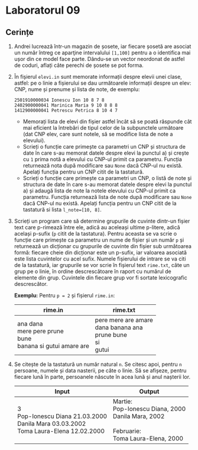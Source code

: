 # Laboratorul 09

## Cerințe
1. Andrei lucrează într-un magazin de șosete, iar fiecare șosetă are asociat un număr întreg ce aparţine intervalului `[1,100]` pentru a o identifica mai ușor din ce model face parte.
Dându-se un vector neordonat de astfel de coduri, aflați câte perechi de șosete se pot forma.

2. În fișierul `elevi.in` sunt memorate informații despre elevii unei clase, astfel: pe o linie a fișierului se dau următoarele informații despre un elev:
CNP, nume și prenume și lista de note, de exemplu:

    ```
    2501910000034 Ionescu Ion 10 8 7 8
    2402900000041 Marinica Maria 9 10 8 8 8
    1412900000041 Petrescu Petrica 8 10 4 7
    ```
   
   - Memorați lista de elevi din fișier astfel încât să se poată răspunde cât mai eficient la întrebări de tipul celor de la subpunctele următoare
   (dat CNP elev, care sunt notele, să se modifice lista de note a elevului). 
   - Scrieți o funcție care primește ca parametri un CNP și structura de date în care s-au memorat datele despre elevi la punctul a) și crește cu `1` prima notă a elevului cu CNP-ul primit ca parametru.
   Funcția returnează nota după modificare sau `None` dacă CNP-ul nu există. Apelați funcția pentru un CNP citit de la tastatură.
   - Scrieți o funcție care primește ca parametri un CNP, o listă de note și structura de date în care s-au memorat datele despre elevi la punctul a) și adaugă lista de note la notele elevului cu CNP-ul primit ca parametru.
   Funcția returnează lista de note după modificare sau `None` dacă CNP-ul nu există. Apelați funcția pentru un CNP citit de la tastatură si lista `l_note=[10, 8]`.

3. Scrieți un program care să determine grupurile de cuvinte dintr-un fișier text care p-rimează între ele, adică au aceleași ultime p-litere, adică același p-sufix (`p` citit de la tastatura).
Pentru aceasta se va scrie o funcție care primește ca parametru un nume de fișier și un număr `p` și returnează un dicționar cu grupurile de cuvinte din fișier sub următoarea formă:
fiecare cheie din dicționar este un p-sufix, iar valoarea asociată este lista cuvintelor cu acel sufix.
Numele fișierului de intrare se va citi de la tastatură, iar grupurile se vor scrie în fișierul text `rime.txt`,
câte un grup pe o linie, în ordine descrescătoare în raport cu numărul de elemente din grup.
Cuvintele din fiecare grup vor fi sortate lexicografic descrescător.

   **Exemplu:** Pentru `p = 2` și fișierul `rime.in`:

   | rime.in                                                          | rime.txt                                                            |
   |------------------------------------------------------------------|---------------------------------------------------------------------|
   | ana dana<br>mere pere prune<br>bune<br>banana si gutui amare are | pere mere are amare<br>dana banana ana<br>prune bune<br>si<br>gutui |

4. Se citește de la tastatură un număr natural `n`. Se citesc apoi, pentru `n` persoane, numele și data nasterii,
   pe câte o linie. Să se afișeze, pentru fiecare lună în parte, persoanele născute în acea lună și anul nașterii lor.

   | Input                                                                                      | Output                                                                                              |
   |--------------------------------------------------------------------------------------------|-----------------------------------------------------------------------------------------------------|
   | 3<br>Pop-Ionescu Diana 21.03.2000<br>Danila Mara 03.03.2002<br>Toma Laura-Elena 12.02.2000 | Martie:<br>Pop-Ionescu Diana, 2000<br>Danila Mara, 2002<br><br>Februarie:<br>Toma Laura-Elena, 2000 |

